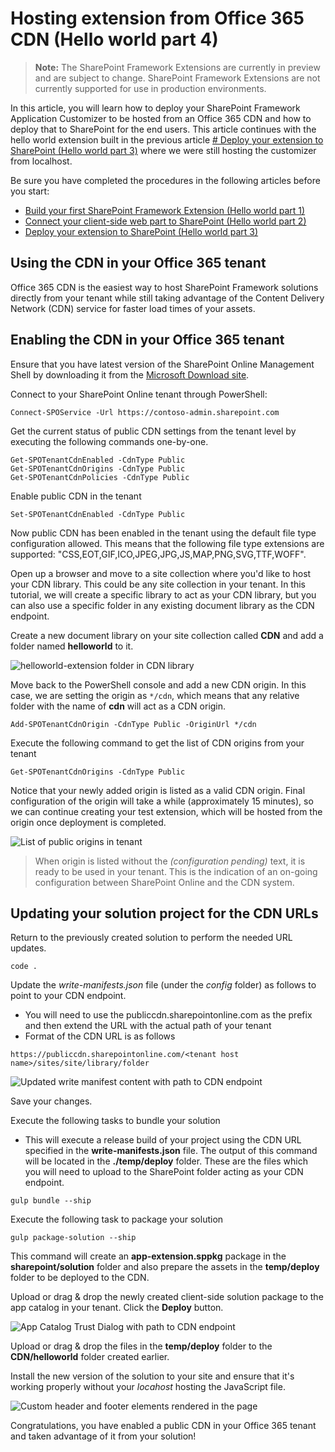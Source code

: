 # Hosting extension from Office 365 CDN (Hello world part 4)

>**Note:** The SharePoint Framework Extensions are currently in preview and are subject to change. SharePoint Framework Extensions are not currently supported for use in production environments.

In this article, you will learn how to deploy your SharePoint Framework Application Customizer to be hosted from an Office 365 CDN and how to deploy that to SharePoint for the end users. This article continues with the hello world extension built in the previous article [# Deploy your extension to SharePoint (Hello world part 3)](./using-page-placeholder-with-extensions.md) where we were still hosting the customizer from localhost.

Be sure you have completed the procedures in the following articles before you start:

* [Build your first SharePoint Framework Extension (Hello world part 1)](./build-a-hello-world-extension.md)
* [Connect your client-side web part to SharePoint (Hello world part 2)](./using-page-placeholder-with-extensions.md)
* [Deploy your extension to SharePoint (Hello world part 3)](./serving-your-extension-from-sharepoint.md)

## Using the CDN in your Office 365 tenant
Office 365 CDN is the easiest way to host SharePoint Framework solutions directly from your tenant while still taking advantage of the Content Delivery Network (CDN) service for faster load times of your assets.

## Enabling the CDN in your Office 365 tenant
Ensure that you have latest version of the SharePoint Online Management Shell by downloading it from the [Microsoft Download site](https://www.microsoft.com/en-us/download/details.aspx?id=35588).

Connect to your SharePoint Online tenant through PowerShell:
```
Connect-SPOService -Url https://contoso-admin.sharepoint.com
```

Get the current status of public CDN settings from the tenant level by executing the following commands one-by-one. 
```
Get-SPOTenantCdnEnabled -CdnType Public
Get-SPOTenantCdnOrigins -CdnType Public
Get-SPOTenantCdnPolicies -CdnType Public
```
Enable public CDN in the tenant
```
Set-SPOTenantCdnEnabled -CdnType Public
```
Now public CDN has been enabled in the tenant using the default file type configuration allowed. This means that the following file type extensions are supported: "CSS,EOT,GIF,ICO,JPEG,JPG,JS,MAP,PNG,SVG,TTF,WOFF".

Open up a browser and move to a site collection where you'd like to host your CDN library. This could be any site collection in your tenant. In this tutorial, we will create a specific library to act as your CDN library, but you can also use a specific folder in any existing document library as the CDN endpoint.

Create a new document library on your site collection called **CDN** and add a folder named **helloworld** to it.

![helloworld-extension folder in CDN library](../../../../images/ext-app-cdn-folder-created.png) 

Move back to the PowerShell console and add a new CDN origin. In this case, we are setting the origin as `*/cdn`, which means that any relative folder with the name of **cdn** will act as a CDN origin.
```
Add-SPOTenantCdnOrigin -CdnType Public -OriginUrl */cdn
```
Execute the following command to get the list of CDN origins from your tenant
```
Get-SPOTenantCdnOrigins -CdnType Public
```
Notice that your newly added origin is listed as a valid CDN origin. Final configuration of the origin will take a while (approximately 15 minutes), so we can continue creating your test extension, which will be hosted from the origin once deployment is completed. 

![List of public origins in tenant](../../../../images/ext-app-cdn-origins-pending.png)

> When origin is listed without the *(configuration pending)* text, it is ready to be used in your tenant. This is the indication of an on-going configuration between SharePoint Online and the CDN system. 

## Updating your solution project for the CDN URLs
Return to the previously created solution to perform the needed URL updates.
```
code .
```

Update the *write-manifests.json* file (under the *config* folder) as follows to point to your CDN endpoint. 

* You will need to use the publiccdn.sharepointonline.com as the prefix and then extend the URL with the actual path of your tenant
* Format of the CDN URL is as follows

```
https://publiccdn.sharepointonline.com/<tenant host name>/sites/site/library/folder
```

![Updated write manifest content with path to CDN endpoint](../../../../images/ext-app-cdn-write-manifest.png)

Save your changes.

Execute the following tasks to bundle your solution

* This will execute a release build of your project using the CDN URL specified in the **write-manifests.json** file. The output of this command will be located in the **./temp/deploy** folder. These are the files which you will need to upload to the SharePoint folder acting as your CDN endpoint. 

```
gulp bundle --ship
```

Execute the following task to package your solution

```
gulp package-solution --ship
```

This command will create an **app-extension.sppkg** package in the **sharepoint/solution** folder and also prepare the assets in the **temp/deploy** folder to be deployed to the CDN.

Upload or drag & drop the newly created client-side solution package to the app catalog in your tenant. Click the **Deploy** button.

![App Catalog Trust Dialog with path to CDN endpoint](../../../../images/ext-app-approve-cdn-address.png)

Upload or drag & drop the files in the **temp/deploy** folder to the **CDN/helloworld** folder created earlier.

Install the new version of the solution to your site and ensure that it's working properly without your *locahost* hosting the JavaScript file.

![Custom header and footer elements rendered in the page](../../../../images/ext-app-header-footer-visible.png)

Congratulations, you have enabled a public CDN in your Office 365 tenant and taken advantage of it from your solution!
